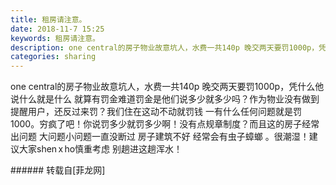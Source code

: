 ```yaml
---
title: 租房请注意。
date: 2018-11-7 15:25
keywords: 租房请注意。
description: one central的房子物业故意坑人，水费一共140p 晚交两天要罚1000p，凭什么他说什么就是什么 就算有罚金难道罚金是他们说多少就多少吗？作为物业没有做到提醒用户，还反过来罚？我们住在这动不动就罚钱 一有什么任何问题就是罚1000。穷疯了吧！你说罚多少就罚多少啊！没有点规章制度？而且这的房子经常出问题 大问题小问题一直没断过 房子建筑不好 经常会有虫子蟑螂 。很潮湿！建议大家shen x ho慎重考虑 别趟进这趟浑水！
categories: sharing
---
```

<td class="t_f" id="postmessage_2232623">

one central的房子物业故意坑人，水费一共140p 晚交两天要罚1000p，凭什么他说什么就是什么 就算有罚金难道罚金是他们说多少就多少吗？作为物业没有做到提醒用户，还反过来罚？我们住在这动不动就罚钱 一有什么任何问题就是罚1000。穷疯了吧！你说罚多少就罚多少啊！没有点规章制度？而且这的房子经常出问题 大问题小问题一直没断过 房子建筑不好 经常会有虫子蟑螂 。很潮湿！建议大家shen x ho慎重考虑 别趟进这趟浑水！<br/>
</td>
###### 转载自[菲龙网]